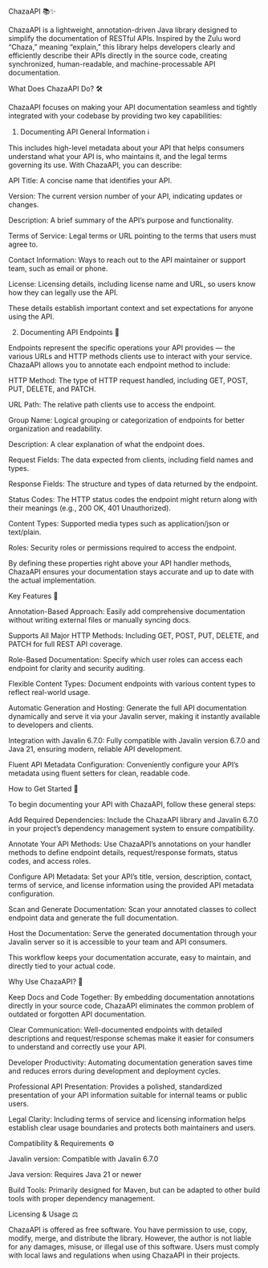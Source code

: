 ChazaAPI 📚✨

ChazaAPI is a lightweight, annotation-driven Java library designed to simplify the documentation of RESTful APIs. Inspired by the Zulu word “Chaza,” meaning “explain,” this library helps developers clearly and efficiently describe their APIs directly in the source code, creating synchronized, human-readable, and machine-processable API documentation.

What Does ChazaAPI Do? 🛠️

ChazaAPI focuses on making your API documentation seamless and tightly integrated with your codebase by providing two key capabilities:

1. Documenting API General Information ℹ️

This includes high-level metadata about your API that helps consumers understand what your API is, who maintains it, and the legal terms governing its use. With ChazaAPI, you can describe:

API Title: A concise name that identifies your API.

Version: The current version number of your API, indicating updates or changes.

Description: A brief summary of the API’s purpose and functionality.

Terms of Service: Legal terms or URL pointing to the terms that users must agree to.

Contact Information: Ways to reach out to the API maintainer or support team, such as email or phone.

License: Licensing details, including license name and URL, so users know how they can legally use the API.

These details establish important context and set expectations for anyone using the API.

2. Documenting API Endpoints 📍

Endpoints represent the specific operations your API provides — the various URLs and HTTP methods clients use to interact with your service. ChazaAPI allows you to annotate each endpoint method to include:

HTTP Method: The type of HTTP request handled, including GET, POST, PUT, DELETE, and PATCH.

URL Path: The relative path clients use to access the endpoint.

Group Name: Logical grouping or categorization of endpoints for better organization and readability.

Description: A clear explanation of what the endpoint does.

Request Fields: The data expected from clients, including field names and types.

Response Fields: The structure and types of data returned by the endpoint.

Status Codes: The HTTP status codes the endpoint might return along with their meanings (e.g., 200 OK, 401 Unauthorized).

Content Types: Supported media types such as application/json or text/plain.

Roles: Security roles or permissions required to access the endpoint.

By defining these properties right above your API handler methods, ChazaAPI ensures your documentation stays accurate and up to date with the actual implementation.

Key Features 🚀

Annotation-Based Approach: Easily add comprehensive documentation without writing external files or manually syncing docs.

Supports All Major HTTP Methods: Including GET, POST, PUT, DELETE, and PATCH for full REST API coverage.

Role-Based Documentation: Specify which user roles can access each endpoint for clarity and security auditing.

Flexible Content Types: Document endpoints with various content types to reflect real-world usage.

Automatic Generation and Hosting: Generate the full API documentation dynamically and serve it via your Javalin server, making it instantly available to developers and clients.

Integration with Javalin 6.7.0: Fully compatible with Javalin version 6.7.0 and Java 21, ensuring modern, reliable API development.

Fluent API Metadata Configuration: Conveniently configure your API’s metadata using fluent setters for clean, readable code.

How to Get Started 🚀

To begin documenting your API with ChazaAPI, follow these general steps:

Add Required Dependencies:
Include the ChazaAPI library and Javalin 6.7.0 in your project’s dependency management system to ensure compatibility.

Annotate Your API Methods:
Use ChazaAPI’s annotations on your handler methods to define endpoint details, request/response formats, status codes, and access roles.

Configure API Metadata:
Set your API’s title, version, description, contact, terms of service, and license information using the provided API metadata configuration.

Scan and Generate Documentation:
Scan your annotated classes to collect endpoint data and generate the full documentation.

Host the Documentation:
Serve the generated documentation through your Javalin server so it is accessible to your team and API consumers.

This workflow keeps your documentation accurate, easy to maintain, and directly tied to your actual code.

Why Use ChazaAPI? 🤔

Keep Docs and Code Together: By embedding documentation annotations directly in your source code, ChazaAPI eliminates the common problem of outdated or forgotten API documentation.

Clear Communication: Well-documented endpoints with detailed descriptions and request/response schemas make it easier for consumers to understand and correctly use your API.

Developer Productivity: Automating documentation generation saves time and reduces errors during development and deployment cycles.

Professional API Presentation: Provides a polished, standardized presentation of your API information suitable for internal teams or public users.

Legal Clarity: Including terms of service and licensing information helps establish clear usage boundaries and protects both maintainers and users.

Compatibility & Requirements ⚙️

Javalin version: Compatible with Javalin 6.7.0

Java version: Requires Java 21 or newer

Build Tools: Primarily designed for Maven, but can be adapted to other build tools with proper dependency management.

Licensing & Usage ⚖️

ChazaAPI is offered as free software. You have permission to use, copy, modify, merge, and distribute the library. However, the author is not liable for any damages, misuse, or illegal use of this software. Users must comply with local laws and regulations when using ChazaAPI in their projects.
